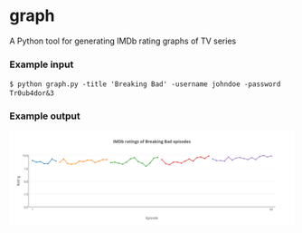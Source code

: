 # graph
A Python tool for generating IMDb rating graphs of TV series

### Example input
```
$ python graph.py -title 'Breaking Bad' -username johndoe -password Tr0ub4dor&3
```

### Example output
![Graph](graph.png)
